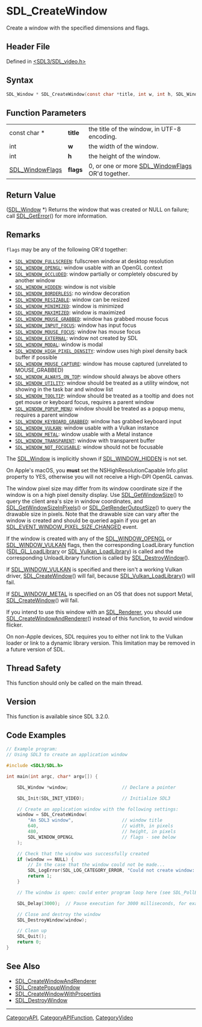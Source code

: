 # SDL_CreateWindow

Create a window with the specified dimensions and flags.

## Header File

Defined in [<SDL3/SDL_video.h>](https://github.com/libsdl-org/SDL/blob/main/include/SDL3/SDL_video.h)

## Syntax

```c
SDL_Window * SDL_CreateWindow(const char *title, int w, int h, SDL_WindowFlags flags);
```

## Function Parameters

|                                    |           |                                                                     |
| ---------------------------------- | --------- | ------------------------------------------------------------------- |
| const char *                       | **title** | the title of the window, in UTF-8 encoding.                         |
| int                                | **w**     | the width of the window.                                            |
| int                                | **h**     | the height of the window.                                           |
| [SDL_WindowFlags](SDL_WindowFlags) | **flags** | 0, or one or more [SDL_WindowFlags](SDL_WindowFlags) OR'd together. |

## Return Value

([SDL_Window](SDL_Window) *) Returns the window that was created or NULL on
failure; call [SDL_GetError](SDL_GetError)() for more information.

## Remarks

`flags` may be any of the following OR'd together:

- [`SDL_WINDOW_FULLSCREEN`](SDL_WINDOW_FULLSCREEN): fullscreen window at
  desktop resolution
- [`SDL_WINDOW_OPENGL`](SDL_WINDOW_OPENGL): window usable with an OpenGL
  context
- [`SDL_WINDOW_OCCLUDED`](SDL_WINDOW_OCCLUDED): window partially or
  completely obscured by another window
- [`SDL_WINDOW_HIDDEN`](SDL_WINDOW_HIDDEN): window is not visible
- [`SDL_WINDOW_BORDERLESS`](SDL_WINDOW_BORDERLESS): no window decoration
- [`SDL_WINDOW_RESIZABLE`](SDL_WINDOW_RESIZABLE): window can be resized
- [`SDL_WINDOW_MINIMIZED`](SDL_WINDOW_MINIMIZED): window is minimized
- [`SDL_WINDOW_MAXIMIZED`](SDL_WINDOW_MAXIMIZED): window is maximized
- [`SDL_WINDOW_MOUSE_GRABBED`](SDL_WINDOW_MOUSE_GRABBED): window has
  grabbed mouse focus
- [`SDL_WINDOW_INPUT_FOCUS`](SDL_WINDOW_INPUT_FOCUS): window has input
  focus
- [`SDL_WINDOW_MOUSE_FOCUS`](SDL_WINDOW_MOUSE_FOCUS): window has mouse
  focus
- [`SDL_WINDOW_EXTERNAL`](SDL_WINDOW_EXTERNAL): window not created by SDL
- [`SDL_WINDOW_MODAL`](SDL_WINDOW_MODAL): window is modal
- [`SDL_WINDOW_HIGH_PIXEL_DENSITY`](SDL_WINDOW_HIGH_PIXEL_DENSITY): window
  uses high pixel density back buffer if possible
- [`SDL_WINDOW_MOUSE_CAPTURE`](SDL_WINDOW_MOUSE_CAPTURE): window has mouse
  captured (unrelated to MOUSE_GRABBED)
- [`SDL_WINDOW_ALWAYS_ON_TOP`](SDL_WINDOW_ALWAYS_ON_TOP): window should
  always be above others
- [`SDL_WINDOW_UTILITY`](SDL_WINDOW_UTILITY): window should be treated as a
  utility window, not showing in the task bar and window list
- [`SDL_WINDOW_TOOLTIP`](SDL_WINDOW_TOOLTIP): window should be treated as a
  tooltip and does not get mouse or keyboard focus, requires a parent
  window
- [`SDL_WINDOW_POPUP_MENU`](SDL_WINDOW_POPUP_MENU): window should be
  treated as a popup menu, requires a parent window
- [`SDL_WINDOW_KEYBOARD_GRABBED`](SDL_WINDOW_KEYBOARD_GRABBED): window has
  grabbed keyboard input
- [`SDL_WINDOW_VULKAN`](SDL_WINDOW_VULKAN): window usable with a Vulkan
  instance
- [`SDL_WINDOW_METAL`](SDL_WINDOW_METAL): window usable with a Metal
  instance
- [`SDL_WINDOW_TRANSPARENT`](SDL_WINDOW_TRANSPARENT): window with
  transparent buffer
- [`SDL_WINDOW_NOT_FOCUSABLE`](SDL_WINDOW_NOT_FOCUSABLE): window should not
  be focusable

The [SDL_Window](SDL_Window) is implicitly shown if
[SDL_WINDOW_HIDDEN](SDL_WINDOW_HIDDEN) is not set.

On Apple's macOS, you **must** set the NSHighResolutionCapable Info.plist
property to YES, otherwise you will not receive a High-DPI OpenGL canvas.

The window pixel size may differ from its window coordinate size if the
window is on a high pixel density display. Use
[SDL_GetWindowSize](SDL_GetWindowSize)() to query the client area's size in
window coordinates, and
[SDL_GetWindowSizeInPixels](SDL_GetWindowSizeInPixels)() or
[SDL_GetRenderOutputSize](SDL_GetRenderOutputSize)() to query the drawable
size in pixels. Note that the drawable size can vary after the window is
created and should be queried again if you get an
[SDL_EVENT_WINDOW_PIXEL_SIZE_CHANGED](SDL_EVENT_WINDOW_PIXEL_SIZE_CHANGED)
event.

If the window is created with any of the
[SDL_WINDOW_OPENGL](SDL_WINDOW_OPENGL) or
[SDL_WINDOW_VULKAN](SDL_WINDOW_VULKAN) flags, then the corresponding
LoadLibrary function ([SDL_GL_LoadLibrary](SDL_GL_LoadLibrary) or
[SDL_Vulkan_LoadLibrary](SDL_Vulkan_LoadLibrary)) is called and the
corresponding UnloadLibrary function is called by
[SDL_DestroyWindow](SDL_DestroyWindow)().

If [SDL_WINDOW_VULKAN](SDL_WINDOW_VULKAN) is specified and there isn't a
working Vulkan driver, [SDL_CreateWindow](SDL_CreateWindow)() will fail,
because [SDL_Vulkan_LoadLibrary](SDL_Vulkan_LoadLibrary)() will fail.

If [SDL_WINDOW_METAL](SDL_WINDOW_METAL) is specified on an OS that does not
support Metal, [SDL_CreateWindow](SDL_CreateWindow)() will fail.

If you intend to use this window with an [SDL_Renderer](SDL_Renderer), you
should use [SDL_CreateWindowAndRenderer](SDL_CreateWindowAndRenderer)()
instead of this function, to avoid window flicker.

On non-Apple devices, SDL requires you to either not link to the Vulkan
loader or link to a dynamic library version. This limitation may be removed
in a future version of SDL.

## Thread Safety

This function should only be called on the main thread.

## Version

This function is available since SDL 3.2.0.

## Code Examples

```c
// Example program:
// Using SDL3 to create an application window

#include <SDL3/SDL.h>

int main(int argc, char* argv[]) {

    SDL_Window *window;                    // Declare a pointer

    SDL_Init(SDL_INIT_VIDEO);              // Initialize SDL3

    // Create an application window with the following settings:
    window = SDL_CreateWindow(
        "An SDL3 window",                  // window title
        640,                               // width, in pixels
        480,                               // height, in pixels
        SDL_WINDOW_OPENGL                  // flags - see below
    );

    // Check that the window was successfully created
    if (window == NULL) {
        // In the case that the window could not be made...
        SDL_LogError(SDL_LOG_CATEGORY_ERROR, "Could not create window: %s\n", SDL_GetError());
        return 1;
    }

    // The window is open: could enter program loop here (see SDL_PollEvent())

    SDL_Delay(3000);  // Pause execution for 3000 milliseconds, for example

    // Close and destroy the window
    SDL_DestroyWindow(window);

    // Clean up
    SDL_Quit();
    return 0;
}

```

## See Also

- [SDL_CreateWindowAndRenderer](SDL_CreateWindowAndRenderer)
- [SDL_CreatePopupWindow](SDL_CreatePopupWindow)
- [SDL_CreateWindowWithProperties](SDL_CreateWindowWithProperties)
- [SDL_DestroyWindow](SDL_DestroyWindow)

----
[CategoryAPI](CategoryAPI), [CategoryAPIFunction](CategoryAPIFunction), [CategoryVideo](CategoryVideo)

